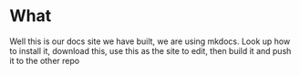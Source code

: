 # What

Well this is our docs site we have built, we are using mkdocs. Look up how to install it, download this, use this as the site to edit, then build it and push it to the other repo